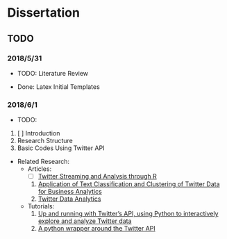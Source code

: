 # Dissertation

## TODO

### 2018/5/31

* TODO: Literature Review

* Done: Latex Initial Templates

### 2018/6/1

* TODO:
1. [ ] Introduction
1. Research Structure
1. Basic Codes Using Twitter API

* Related Research:
  * Articles:
    * [ ] [Twitter Streaming and Analysis through R](http://www.indjst.org/index.php/indjst/article/viewFile/97914/75536)
    1. [Application of Text Classification and Clustering of Twitter Data for Business Analytics](https://www.researchgate.net/publication/324360275_Application_of_Text_Classification_and_Clustering_of_Twitter_Data_for_Business_Analytics)
    1. [Twitter Data Analytics](http://tweettracker.fulton.asu.edu/tda/TwitterDataAnalytics.pdf)
  * Tutorials:
    1. [Up and running with Twitter’s API, using Python to interactively explore and analyze Twitter data](https://github.com/andersy005/Mining-Twitter)
    1. [A python wrapper around the Twitter API](https://github.com/idan/python-twitter)
